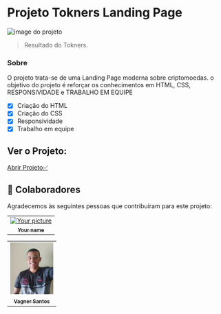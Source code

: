# Projeto Tokners Landing Page



<img src="./assets/result/****" alt="image do projeto">





> Resultado do Tokners.

### Sobre

O projeto trata-se de uma Landing Page moderna sobre criptomoedas. o objetivo do projeto é reforçar os conhecimentos em HTML, CSS, RESPONSIVIDADE e TRABALHO EM EQUIPE

- [x] Criação do HTML
- [x] Criação do CSS
- [x] Responsividade
- [x] Trabalho em equipe

## Ver o Projeto: 

<a 
href="https://vagner0795.github.io/####/" target="_blank">Abrir Projeto✅</a>

## 🤝 Colaboradores

Agradecemos às seguintes pessoas que contribuíram para este projeto:

<table>
  <tr>
    <td align="center">
      <a href="#">
        <img src="./assets/result-project/" width="100px;" alt="Your picture"/><br>
        <sub>
          <b>Your name</b>
        </sub>
      </a>
    </td>
  </tr>
</table>
<table>
  <tr>
    <td align="center">
      <a href="#">
        <img src="./assets//result-project/vagner.jpg" width="100px;" alt="Foto do Vagner"/><br>
        <sub>
          <b>Vagner Santos</b>
        </sub>
      </a>
    </td>
  </tr>
</table>


